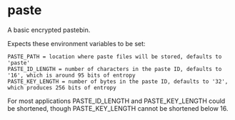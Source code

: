 # paste

A basic encrypted pastebin.

Expects these environment variables to be set:

    PASTE_PATH = location where paste files will be stored, defaults to 'paste'
    PASTE_ID_LENGTH = number of characters in the paste ID, defaults to '16', which is around 95 bits of entropy
    PASTE_KEY_LENGTH = number of bytes in the paste ID, defaults to '32', which produces 256 bits of entropy

For most applications PASTE_ID_LENGTH and PASTE_KEY_LENGTH could be shortened, though PASTE_KEY_LENGTH cannot
be shortened below 16.
